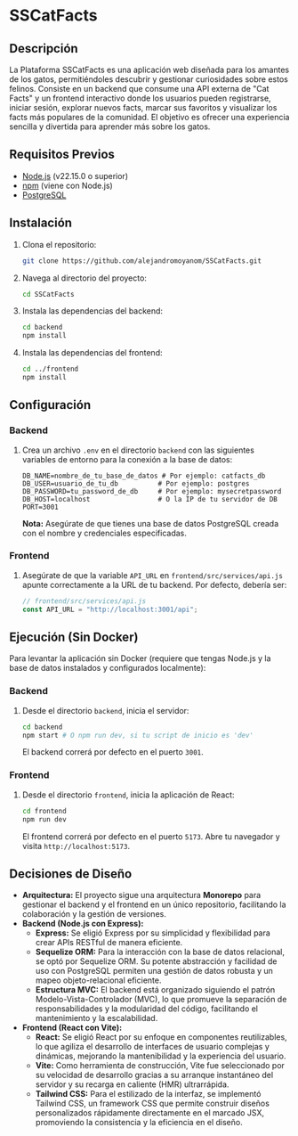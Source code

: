 # SSCatFacts

## Descripción

La Plataforma SSCatFacts es una aplicación web diseñada para los amantes de los gatos, permitiéndoles descubrir y gestionar curiosidades sobre estos felinos. Consiste en un backend que consume una API externa de "Cat Facts" y un frontend interactivo donde los usuarios pueden registrarse, iniciar sesión, explorar nuevos facts, marcar sus favoritos y visualizar los facts más populares de la comunidad. El objetivo es ofrecer una experiencia sencilla y divertida para aprender más sobre los gatos.

## Requisitos Previos

- [Node.js](https://nodejs.org/) (v22.15.0 o superior)
- [npm](https://www.npmjs.com/) (viene con Node.js)
- [PostgreSQL](https://www.postgresql.org/download/)

## Instalación

1.  Clona el repositorio:

    ```bash
    git clone https://github.com/alejandromoyanom/SSCatFacts.git
    ```

2.  Navega al directorio del proyecto:

    ```bash
    cd SSCatFacts
    ```

3.  Instala las dependencias del backend:

    ```bash
    cd backend
    npm install
    ```

4.  Instala las dependencias del frontend:

    ```bash
    cd ../frontend
    npm install
    ```

## Configuración

### Backend

1.  Crea un archivo `.env` en el directorio `backend` con las siguientes variables de entorno para la conexión a la base de datos:

    ```
    DB_NAME=nombre_de_tu_base_de_datos # Por ejemplo: catfacts_db
    DB_USER=usuario_de_tu_db          # Por ejemplo: postgres
    DB_PASSWORD=tu_password_de_db     # Por ejemplo: mysecretpassword
    DB_HOST=localhost                 # O la IP de tu servidor de DB
    PORT=3001
    ```

    **Nota:** Asegúrate de que tienes una base de datos PostgreSQL creada con el nombre y credenciales especificadas.

### Frontend

1.  Asegúrate de que la variable `API_URL` en `frontend/src/services/api.js` apunte correctamente a la URL de tu backend. Por defecto, debería ser:

    ```javascript
    // frontend/src/services/api.js
    const API_URL = "http://localhost:3001/api";
    ```

## Ejecución (Sin Docker)

Para levantar la aplicación sin Docker (requiere que tengas Node.js y la base de datos instalados y configurados localmente):

### Backend

1.  Desde el directorio `backend`, inicia el servidor:

    ```bash
    cd backend
    npm start # O npm run dev, si tu script de inicio es 'dev'
    ```

    El backend correrá por defecto en el puerto `3001`.

### Frontend

1.  Desde el directorio `frontend`, inicia la aplicación de React:

    ```bash
    cd frontend
    npm run dev
    ```

    El frontend correrá por defecto en el puerto `5173`. Abre tu navegador y visita `http://localhost:5173`.

## Decisiones de Diseño

- **Arquitectura:** El proyecto sigue una arquitectura **Monorepo** para gestionar el backend y el frontend en un único repositorio, facilitando la colaboración y la gestión de versiones.
- **Backend (Node.js con Express):**
  - **Express:** Se eligió Express por su simplicidad y flexibilidad para crear APIs RESTful de manera eficiente.
  - **Sequelize ORM:** Para la interacción con la base de datos relacional, se optó por Sequelize ORM. Su potente abstracción y facilidad de uso con PostgreSQL permiten una gestión de datos robusta y un mapeo objeto-relacional eficiente.
  - **Estructura MVC:** El backend está organizado siguiendo el patrón Modelo-Vista-Controlador (MVC), lo que promueve la separación de responsabilidades y la modularidad del código, facilitando el mantenimiento y la escalabilidad.
- **Frontend (React con Vite):**
  - **React:** Se eligió React por su enfoque en componentes reutilizables, lo que agiliza el desarrollo de interfaces de usuario complejas y dinámicas, mejorando la mantenibilidad y la experiencia del usuario.
  - **Vite:** Como herramienta de construcción, Vite fue seleccionado por su velocidad de desarrollo gracias a su arranque instantáneo del servidor y su recarga en caliente (HMR) ultrarrápida.
  - **Tailwind CSS:** Para el estilizado de la interfaz, se implementó Tailwind CSS, un framework CSS que permite construir diseños personalizados rápidamente directamente en el marcado JSX, promoviendo la consistencia y la eficiencia en el diseño.
